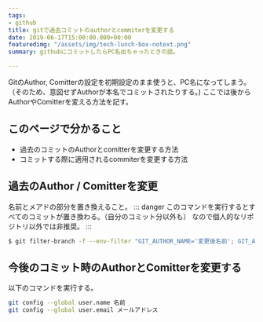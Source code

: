 ```yaml
---
tags:
- github
title: gitで過去コミットのauthorとcommiterを変更する
date: 2019-06-17T15:00:00.000+00:00
featuredimg: "/assets/img/tech-lunch-box-notext.png"
summary: githubにコミットしたらPC名出ちゃったときの話。

---
```

GitのAuthor, Comitterの設定を初期設定のまま使うと、PC名になってしまう。
（そのため、意図せずAuthorが本名でコミットされたりする。)
ここでは後からAuthorやComitterを変える方法を記す。

## このページで分かること

* 過去のコミットのAuthorとcomitterを変更する方法
* コミットする際に適用されるcommiterを変更する方法

## 過去のAuthor / Comitterを変更

名前とメアドの部分を置き換えること。
::: danger
このコマンドを実行するとすべてのコミットが置き換わる。（自分のコミット分以外も）
なので個人的なリポジトリ以外では非推奨。
:::

``` sh
$ git filter-branch -f --env-filter "GIT_AUTHOR_NAME='変更後名前'; GIT_AUTHOR_EMAIL='変更後メールアドレス'; GIT_COMMITTER_NAME='変更後名前'; GIT_COMMITTER_EMAIL='変更後メールアドレス';" HEAD 
```

## 今後のコミット時のAuthorとComitterを変更する

以下のコマンドを実行する。

``` sh
git config --global user.name 名前
git config --global user.email メールアドレス
```